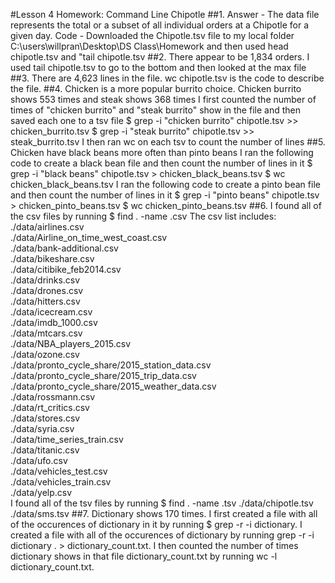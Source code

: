 #Lesson 4 Homework: Command Line Chipotle
##1. 
Answer - The data file represents the total or a subset of all individual orders at a Chipotle for a given day.
Code - Downloaded the Chipotle.tsv file to my local folder C:\users\willpran\Desktop\DS Class\Homework and then used head chipotle.tsv and "tail chipotle.tsv
##2. 
There appear to be 1,834 orders. 
I used tail chipotle.tsv to go to the bottom and then looked at the max file
##3.
There are 4,623 lines in the file.
wc chipotle.tsv is the code to describe the file.
##4.
Chicken is a more popular burrito choice. Chicken burrito shows 553 times and steak shows 368 times
I first counted the number of times of "chicken burrito" and "steak burrito" show in the file and then saved each one to a tsv file
$ grep -i "chicken burrito" chipotle.tsv >> chicken_burrito.tsv
$ grep -i "steak burrito" chipotle.tsv >> steak_burrito.tsv
I then ran wc on each tsv to count the number of lines
##5. 
Chicken have black beans more often than pinto beans
I ran the following code to create a black bean file and then count the number of lines in it
$ grep -i "black beans" chipotle.tsv > chicken_black_beans.tsv
$ wc chicken_black_beans.tsv
I ran the following code to create a pinto bean file and then count the number of lines in it
$ grep -i "pinto beans" chipotle.tsv > chicken_pinto_beans.tsv
$ wc chicken_pinto_beans.tsv
##6.
I found all of the csv files by running $ find . -name .csv
The csv list includes:
./data/airlines.csv  
./data/Airline_on_time_west_coast.csv  
./data/bank-additional.csv  
./data/bikeshare.csv  
./data/citibike_feb2014.csv  
./data/drinks.csv  
./data/drones.csv  
./data/hitters.csv  
./data/icecream.csv  
./data/imdb_1000.csv  
./data/mtcars.csv  
./data/NBA_players_2015.csv  
./data/ozone.csv  
./data/pronto_cycle_share/2015_station_data.csv  
./data/pronto_cycle_share/2015_trip_data.csv  
./data/pronto_cycle_share/2015_weather_data.csv  
./data/rossmann.csv  
./data/rt_critics.csv  
./data/stores.csv  
./data/syria.csv  
./data/time_series_train.csv  
./data/titanic.csv  
./data/ufo.csv  
./data/vehicles_test.csv  
./data/vehicles_train.csv  
./data/yelp.csv  
 I found all of the tsv files by running $ find . -name .tsv
./data/chipotle.tsv
./data/sms.tsv
##7. 
Dictionary shows 170 times.
I first created a file with all of the occurences of dictionary in it by running $ grep -r -i dictionary.
I created a file with all of the occurences of dictionary by running grep -r -i dictionary . > dictionary_count.txt.
I then counted the number of times dictionary shows in that file dictionary_count.txt by running wc -l dictionary_count.txt.


